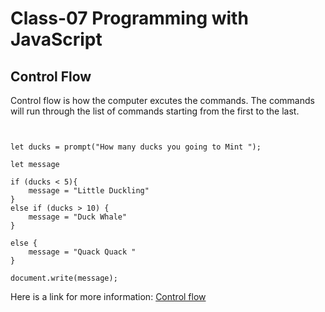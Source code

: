 
# Class-07 Programming with JavaScript


## Control Flow 

Control flow is how the computer excutes the commands. The commands will run through the list of commands starting from the first to the last. 

```


let ducks = prompt("How many ducks you going to Mint ");

let message

if (ducks < 5){
    message = "Little Duckling"
}
else if (ducks > 10) {
    message = "Duck Whale"
}

else {
    message = "Quack Quack "
}

document.write(message);

```

Here is a link for more information: [Control flow](https://developer.mozilla.org/en-US/docs/Glossary/Control_flow)
